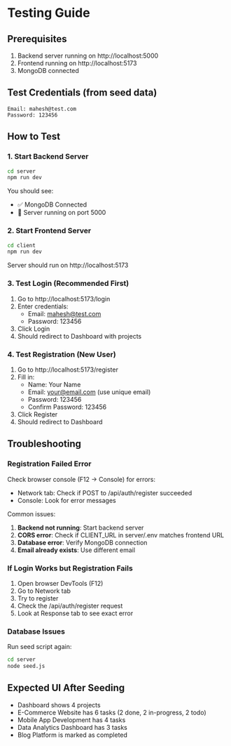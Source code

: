 # Testing Guide

## Prerequisites

1. Backend server running on http://localhost:5000
2. Frontend running on http://localhost:5173
3. MongoDB connected

## Test Credentials (from seed data)

```
Email: mahesh@test.com
Password: 123456
```

## How to Test

### 1. Start Backend Server

```bash
cd server
npm run dev
```

You should see:

- ✅ MongoDB Connected
- 🚀 Server running on port 5000

### 2. Start Frontend Server

```bash
cd client
npm run dev
```

Server should run on http://localhost:5173

### 3. Test Login (Recommended First)

1. Go to http://localhost:5173/login
2. Enter credentials:
   - Email: mahesh@test.com
   - Password: 123456
3. Click Login
4. Should redirect to Dashboard with projects

### 4. Test Registration (New User)

1. Go to http://localhost:5173/register
2. Fill in:
   - Name: Your Name
   - Email: your@email.com (use unique email)
   - Password: 123456
   - Confirm Password: 123456
3. Click Register
4. Should redirect to Dashboard

## Troubleshooting

### Registration Failed Error

Check browser console (F12 → Console) for errors:

- Network tab: Check if POST to /api/auth/register succeeded
- Console: Look for error messages

Common issues:

1. **Backend not running**: Start backend server
2. **CORS error**: Check if CLIENT_URL in server/.env matches frontend URL
3. **Database error**: Verify MongoDB connection
4. **Email already exists**: Use different email

### If Login Works but Registration Fails

1. Open browser DevTools (F12)
2. Go to Network tab
3. Try to register
4. Check the /api/auth/register request
5. Look at Response tab to see exact error

### Database Issues

Run seed script again:

```bash
cd server
node seed.js
```

## Expected UI After Seeding

- Dashboard shows 4 projects
- E-Commerce Website has 6 tasks (2 done, 2 in-progress, 2 todo)
- Mobile App Development has 4 tasks
- Data Analytics Dashboard has 3 tasks
- Blog Platform is marked as completed
